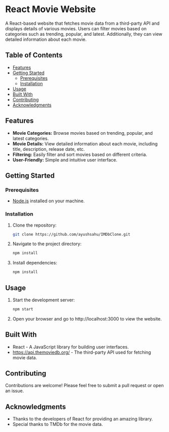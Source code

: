 # React Movie Website

A React-based website that fetches movie data from a third-party API and displays details of various movies. Users can filter movies based on categories such as trending, popular, and latest. Additionally, they can view detailed information about each movie.

## Table of Contents

- [Features](#features)
- [Getting Started](#getting-started)
  - [Prerequisites](#prerequisites)
  - [Installation](#installation)
- [Usage](#usage)
- [Built With](#built-with)
- [Contributing](#contributing)
- [Acknowledgments](#acknowledgments)

## Features

- **Movie Categories:** Browse movies based on trending, popular, and latest categories.
- **Movie Details:** View detailed information about each movie, including title, description, release date, etc.
- **Filtering:** Easily filter and sort movies based on different criteria.
- **User-Friendly:** Simple and intuitive user interface.

## Getting Started

### Prerequisites

- [Node.js](https://nodejs.org/) installed on your machine.

### Installation

1. Clone the repository:

   ```bash
   git clone https://github.com/ayushsahu/IMDbClone.git
   ```
2. Navigate to the project directory:
   ```bash
   npm install
   ```
3. Install dependencies:

   ```bash
   npm install
   ```
## Usage
   
1.  Start the development server:

    ```bash
    npm start
    ```
2. Open your browser and go to http://localhost:3000 to view the website.

## Built With

- React - A JavaScript library for building user interfaces.
- https://api.themoviedb.org/ - The third-party API used for fetching movie data.

## Contributing

Contributions are welcome! Please feel free to submit a pull request or open an issue.

## Acknowledgments

- Thanks to the developers of React for providing an amazing library.
- Special thanks to TMDb for the movie data.
